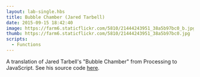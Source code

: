 ```yaml
---
layout: lab-single.hbs
title: Bubble Chamber (Jared Tarbell)
date: 2015-09-15 18:42:40
image: https://farm6.staticflickr.com/5810/21444243951_38a5b97bc0_b.jpg
thumb: https://farm6.staticflickr.com/5810/21444243951_38a5b97bc0.jpg
scripts:
  - Functions
---
```

A translation of Jared Tarbell's "Bubble Chamber" from Processing to JavaScript. See his source code <a href="http://www.complexification.net/gallery/machines/binaryRing/appletm/BinaryRing_m.pde" target="_blank">here</a>.